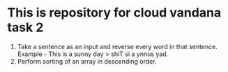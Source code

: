 # This is repository for cloud vandana task 2

1. Take a sentence as an input and reverse every word in that sentence. <br>
   Example - This is a sunny day > shiT si a ynnus yad.
2. Perform sorting of an array in descending order.